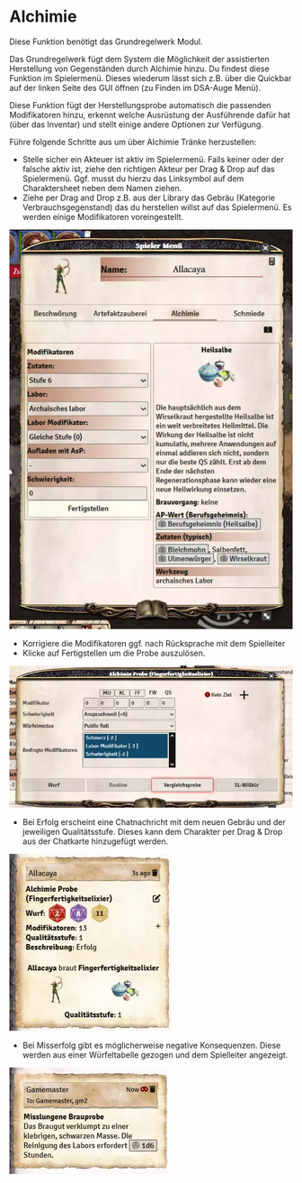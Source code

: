 # Alchimie

Diese Funktion benötigt das Grundregelwerk Modul.

Das Grundregelwerk fügt dem System die Möglichkeit der assistierten Herstellung von Gegenständen durch Alchimie hinzu. Du findest diese Funktion im Spielermenü. Dieses wiederum lässt sich z.B. über die Quickbar auf der linken Seite des GUI öffnen (zu Finden im DSA-Auge Menü).

Diese Funktion fügt der Herstellungsprobe automatisch die passenden Modifikatoren hinzu, erkennt welche Ausrüstung der Ausführende dafür hat (über das Inventar) und stellt einige andere Optionen zur Verfügung.

Führe folgende Schritte aus um über Alchimie Tränke herzustellen:

* Stelle sicher ein Akteuer ist aktiv im Spielermenü. Falls keiner oder der falsche aktiv ist, ziehe den richtigen Akteur per Drag & Drop auf das Spielermenü. Ggf. musst du hierzu das Linksymbol auf dem Charaktersheet neben dem Namen ziehen.
* Ziehe per Drag and Drop z.B. aus der Library das Gebräu (Kategorie Verbrauchsgegenstand) das du herstellen willst auf das Spielermenü. Es werden einige Modifikatoren voreingestellt.

![Alchimie](de/images/alchimie-1.webp)

* Korrigiere die Modifikatoren ggf. nach Rücksprache mit dem Spielleiter
* Klicke auf Fertigstellen um die Probe auszulösen.

![Alchimie](de/images/alchimie-2.webp)

* Bei Erfolg erscheint eine Chatnachricht mit dem neuen Gebräu und der jeweiligen Qualitätsstufe. Dieses kann dem Charakter per Drag & Drop aus der Chatkarte hinzugefügt werden.

![Alchimie](de/images/alchimie-4.webp)

* Bei Misserfolg gibt es möglicherweise negative Konsequenzen. Diese werden aus einer Würfeltabelle gezogen und dem Spielleiter angezeigt.

![Alchimie](de/images/alchimie-3.webp)